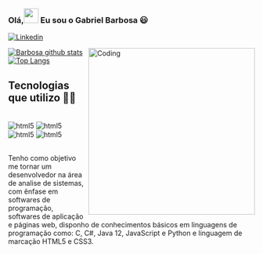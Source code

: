 ### Olá,<img src="https://raw.githubusercontent.com/kaueMarques/kaueMarques/master/hi.gif" height="30px"> Eu  sou o Gabriel Barbosa 😃

[![Linkedin](https://img.shields.io/badge/LinkedIn-0077B5?style=for-the-badge&logo=linkedin&logoColor=white)](https://www.linkedin.com/in/gabriel-barbosa-808129192/)

<img align="right" alt="Coding" width="340" src="https://camo.githubusercontent.com/cab6fe7bb1021d845cb67eae7c618dd09ca6ec53f028a5349cf3ceae47d6f889/687474703a2f2f692e696d6775722e636f6d2f6c6e636270426d2e676966"/>


[![Barbosa github stats](https://github-readme-stats-git-masterrstaa-rickstaa.vercel.app/api?username=nxgabriel&show_icons=true&count_private=true&title_color=a0c334&icon_color=deff8b&text_color=deff8b&bg_color=120,212121,6252C2)](https://github.com/nxgabriel)
[![Top Langs](https://github-readme-stats-git-masterrstaa-rickstaa.vercel.app/api/top-langs/?username=nxgabriel&layout=compact&card_width=448&title_color=a0c334&text_color=deff8b&bg_color=120,212121,6252C2)](https://github.com/nxgabriel)


  

## Tecnologias que utilizo 🧑‍💻

<div style="display: inline_block"><br/>
    <img align="center" alt="html5" src="https://img.shields.io/badge/HTML5-E34F26?style=for-the-badge&logo=html5&logoColor=white"/>
    <img align="center" alt="html5" src="https://img.shields.io/badge/CSS3-1572B6?style=for-the-badge&logo=css3&logoColor=white"/>
    <img align="center" alt="html5" src="https://img.shields.io/badge/JavaScript-F7DF1E?style=for-the-badge&logo=javascript&logoColor=black"/>
    <img align="center" alt="html5" src="https://img.shields.io/badge/React-20232A?style=for-the-badge&logo=react&logoColor=61DAFB"/>
  
</div>
<br/>

Tenho como objetivo me tornar um desenvolvedor na área de analise de sistemas, com ênfase em softwares de programação, softwares de aplicação e páginas web, disponho de conhecimentos básicos em linguagens de programação como: C, C#, Java 12, JavaScript e Python e linguagem de marcação HTML5 e CSS3.
